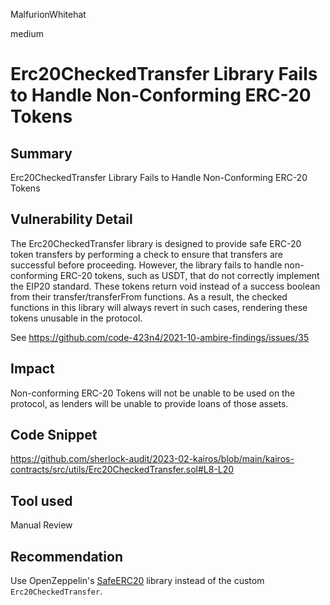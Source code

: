 MalfurionWhitehat

medium

# Erc20CheckedTransfer Library Fails to Handle Non-Conforming ERC-20 Tokens

## Summary

Erc20CheckedTransfer Library Fails to Handle Non-Conforming ERC-20 Tokens

## Vulnerability Detail

The Erc20CheckedTransfer library is designed to provide safe ERC-20 token transfers by performing a check to ensure that transfers are successful before proceeding. However, the library fails to handle non-conforming ERC-20 tokens, such as USDT, that do not correctly implement the EIP20 standard. These tokens return void instead of a success boolean from their transfer/transferFrom functions. As a result, the checked functions in this library will always revert in such cases, rendering these tokens unusable in the protocol.

See https://github.com/code-423n4/2021-10-ambire-findings/issues/35

## Impact

Non-conforming ERC-20 Tokens will not be unable to be used on the protocol, as lenders will be unable to provide loans of those assets.

## Code Snippet

https://github.com/sherlock-audit/2023-02-kairos/blob/main/kairos-contracts/src/utils/Erc20CheckedTransfer.sol#L8-L20

## Tool used

Manual Review

## Recommendation

Use OpenZeppelin's [SafeERC20](https://github.com/OpenZeppelin/openzeppelin-contracts/blob/master/contracts/token/ERC20/utils/SafeERC20.sol) library instead of the custom `Erc20CheckedTransfer`.
